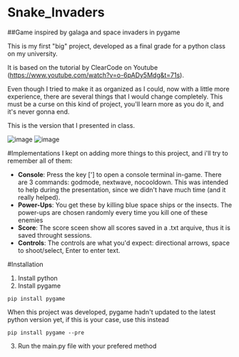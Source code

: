 # Snake_Invaders
 ##Game inspired by galaga and space invaders in pygame

This is my first "big" project, developed as a final grade for a python class on my university. 

It is based on the tutorial by ClearCode on Youtube (https://www.youtube.com/watch?v=o-6pADy5Mdg&t=71s).

Even though I tried to make it as organized as I could, now with a little more experience, there are several things that I would change completely. This must be a curse on this kind of project, you'll learn more as you do it, and it's never gonna end. 

This is the version that I presented in class. 

![image](https://user-images.githubusercontent.com/120763485/208255588-3742cc0c-6df6-4dab-b00c-7aaaa08a3139.png)
![image](https://user-images.githubusercontent.com/120763485/208255631-b6c54e2b-eb3a-464c-9345-b4b004bfe389.png)

#Implementations
I kept on adding more things to this project, and i'll try to remember all of them:
* **Console**: Press the key ['] to open a console terminal in-game. There are 3 commands: godmode, nextwave, nocooldown.
  This was intended to help during the presentation, since we didn't have much time (and it really helped).
* **Power-Ups**: You get these by killing blue space ships or the insects. The power-ups are chosen randomly every time you kill one of these enemies
* **Score**: The score sceen show all scores saved in a .txt arquive, thus it is saved throught sessions. 
* **Controls**: The controls are what you'd expect: directional arrows, space to shoot/select, Enter to enter text. 

#Installation
1. Install python
2. Install pygame
```
pip install pygame
```
When this project was developed, pygame hadn't updated to the latest python version yet, if this is your case, use this instead
```
pip install pygame --pre
```
3. Run the main.py file with your prefered method
